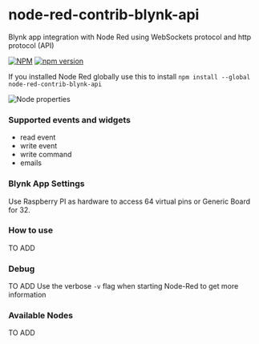 # node-red-contrib-blynk-api
Blynk app integration with Node Red using WebSockets protocol and http protocol (API)

[![NPM](https://nodei.co/npm/node-red-contrib-blynk-api.png?mini=true)](https://npmjs.org/package/node-red-contrib-blynk-api)
[![npm version](https://badge.fury.io/js/node-red-contrib-blynk-api.svg)](https://badge.fury.io/js/node-red-contrib-blynk-api)

If you installed Node Red globally use this to install
```npm install --global node-red-contrib-blynk-api```


![Node properties](./node-properties.png)

### Supported events and widgets
- read event
- write event
- write command
- emails

### Blynk App Settings
Use Raspberry PI as hardware to access 64 virtual pins or Generic Board for 32.

### How to use

TO ADD

### Debug
TO ADD
Use the verbose `-v` flag when starting Node-Red to get more information

### Available Nodes

TO ADD
